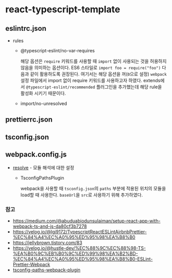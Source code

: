 # react-typescript-template

## eslintrc.json

- rules

  - @typescript-eslint/no-var-requires

    해당 옵션은  `require` 키워드를 사용할 때 `import` 없이 사용되는 것을 허용하지 않음을 의미하는 옵션이다. ES6 스타일로 `import foo = require("foo")` 다음과 같이 활용하도록 권장된다. 여기서는 해당 옵션을 꺼(`0`으로 설정) `webpack` 설정 파일에서 import 없이 require 키워드를 사용하고자 하였다. extends에서 `@typescript-eslint/recommended` 플러그인을 추가했는데 해당 rule을 활성화 시키기 때문이다.

  - import/no-unresolved

## prettierrc.json



## tsconfig.json



## webpack.config.js

- [resolve](https://webpack.kr/configuration/resolve/) - 모듈 해석에 대한 설정

  - TsconfigPathsPlugin

    webpack을 사용할 때 `tsconfig.json`의 `paths` 부분에 적용된 위치의 모듈을 load할 때 사용한다.
    `baseUrl`을 `src`로 사용하기 위해 추가하였다.

### 참고

- https://medium.com/@abuduabiodunsulaiman/setup-react-app-with-webpack-ts-and-js-da80cf3b7278
- https://velog.io/@lgj9172/TypescriptReactESLintAirbnbPrettier-%EC%84%A4%EC%A0%95%ED%95%98%EA%B8%B0
- https://jellybrown.tistory.com/83
- https://velog.io/@hustle-dev/%EC%88%9C%EC%88%98-TS-%EA%B0%9C%EB%B0%9C%ED%99%98%EA%B2%BD-%EC%84%A4%EC%A0%95%ED%95%98%EA%B8%B0-ESLint-Prettier-Webpack
- [tsconfig-paths-webpack-plugin](https://gyuha.tistory.com/543)
